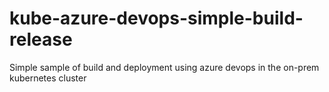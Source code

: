 # kube-azure-devops-simple-build-release
Simple sample of build and deployment using azure devops in the on-prem kubernetes cluster
